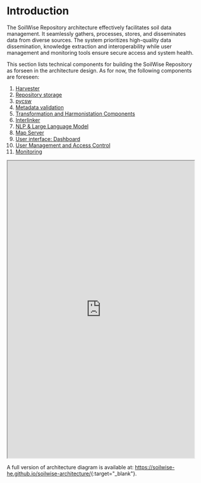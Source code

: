 # Introduction

The SoilWise Repository architecture effectively facilitates soil data management. It seamlessly gathers, processes, stores, and disseminates data from diverse sources. The system prioritizes high-quality data dissemination, knowledge extraction and interoperability while user management and monitoring tools ensure secure access and system health.

This section lists technical components for building the SoilWise Repository as forseen in the architecture design. As for now, the following components are foreseen:

1. [Harvester](ingestion.md)
2. [Repository storage](storage.md)
3. [pycsw](pycsw.md)
4. [Metadata validation](metadata_validation.md)
5. [Transformation and Harmonistation Components](transformation.md)
6. [Interlinker](interlinker.md)
7. [NLP & Large Language Model](llm.md)
8. [Map Server](mapserver.md)
9. [User interface: Dashboard](dashboard.md)
10. [User Management and Access Control](user_management.md)
11. [Monitoring](monitoring.md)

<iframe style="width:100%; height:800px"src="https://soilwise-he.github.io/soilwise-architecture/?view=id-e3ae52bba4fb42dfa0b3900e7d37bdab"></iframe>

A full version of architecture diagram is available at: <https://soilwise-he.github.io/soilwise-architecture/>{:target="_blank"}.